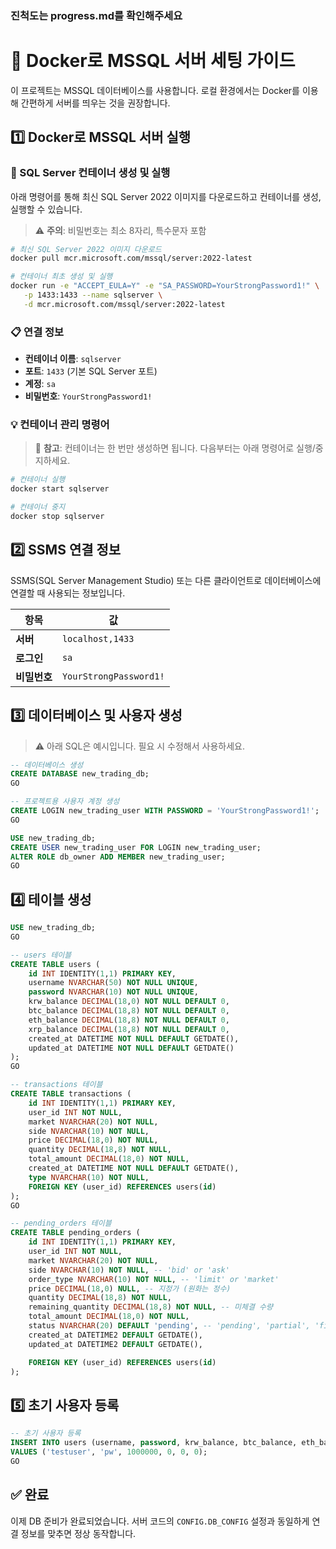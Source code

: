 ### 진척도는 progress.md를 확인해주세요

# 🚀 Docker로 MSSQL 서버 세팅 가이드

이 프로젝트는 MSSQL 데이터베이스를 사용합니다. 로컬 환경에서는 Docker를 이용해 간편하게 서버를 띄우는 것을 권장합니다.

## 1️⃣ Docker로 MSSQL 서버 실행

### 🐳 SQL Server 컨테이너 생성 및 실행

아래 명령어를 통해 최신 SQL Server 2022 이미지를 다운로드하고 컨테이너를 생성, 실행할 수 있습니다.

> ⚠️ **주의**: 비밀번호는 최소 8자리, 특수문자 포함

```bash
# 최신 SQL Server 2022 이미지 다운로드
docker pull mcr.microsoft.com/mssql/server:2022-latest

# 컨테이너 최초 생성 및 실행
docker run -e "ACCEPT_EULA=Y" -e "SA_PASSWORD=YourStrongPassword1!" \
   -p 1433:1433 --name sqlserver \
   -d mcr.microsoft.com/mssql/server:2022-latest
```

### 📋 연결 정보

- **컨테이너 이름**: `sqlserver`
- **포트**: `1433` (기본 SQL Server 포트)
- **계정**: `sa`
- **비밀번호**: `YourStrongPassword1!`

### 💡 컨테이너 관리 명령어

> 📌 **참고**: 컨테이너는 한 번만 생성하면 됩니다. 다음부터는 아래 명령어로 실행/중지하세요.

```bash
# 컨테이너 실행
docker start sqlserver

# 컨테이너 중지
docker stop sqlserver
```

## 2️⃣ SSMS 연결 정보

SSMS(SQL Server Management Studio) 또는 다른 클라이언트로 데이터베이스에 연결할 때 사용되는 정보입니다.

| 항목         | 값                     |
| ------------ | ---------------------- |
| **서버**     | `localhost,1433`       |
| **로그인**   | `sa`                   |
| **비밀번호** | `YourStrongPassword1!` |

## 3️⃣ 데이터베이스 및 사용자 생성

> ⚠️ 아래 SQL은 예시입니다. 필요 시 수정해서 사용하세요.

```sql
-- 데이터베이스 생성
CREATE DATABASE new_trading_db;
GO

-- 프로젝트용 사용자 계정 생성
CREATE LOGIN new_trading_user WITH PASSWORD = 'YourStrongPassword1!';
GO

USE new_trading_db;
CREATE USER new_trading_user FOR LOGIN new_trading_user;
ALTER ROLE db_owner ADD MEMBER new_trading_user;
GO
```

## 4️⃣ 테이블 생성

```sql
USE new_trading_db;
GO

-- users 테이블
CREATE TABLE users (
    id INT IDENTITY(1,1) PRIMARY KEY,
    username NVARCHAR(50) NOT NULL UNIQUE,
    password NVARCHAR(10) NOT NULL UNIQUE,
    krw_balance DECIMAL(18,0) NOT NULL DEFAULT 0,
    btc_balance DECIMAL(18,8) NOT NULL DEFAULT 0,
    eth_balance DECIMAL(18,8) NOT NULL DEFAULT 0,
    xrp_balance DECIMAL(18,8) NOT NULL DEFAULT 0,
    created_at DATETIME NOT NULL DEFAULT GETDATE(),
    updated_at DATETIME NOT NULL DEFAULT GETDATE()
);
GO

-- transactions 테이블
CREATE TABLE transactions (
    id INT IDENTITY(1,1) PRIMARY KEY,
    user_id INT NOT NULL,
    market NVARCHAR(20) NOT NULL,
    side NVARCHAR(10) NOT NULL,
    price DECIMAL(18,0) NOT NULL,
    quantity DECIMAL(18,8) NOT NULL,
    total_amount DECIMAL(18,0) NOT NULL,
    created_at DATETIME NOT NULL DEFAULT GETDATE(),
    type NVARCHAR(10) NOT NULL,
    FOREIGN KEY (user_id) REFERENCES users(id)
);
GO

-- pending_orders 테이블
CREATE TABLE pending_orders (
    id INT IDENTITY(1,1) PRIMARY KEY,
    user_id INT NOT NULL,
    market NVARCHAR(20) NOT NULL,
    side NVARCHAR(10) NOT NULL, -- 'bid' or 'ask'
    order_type NVARCHAR(10) NOT NULL, -- 'limit' or 'market'
    price DECIMAL(18,0) NULL, -- 지정가 (원화는 정수)
    quantity DECIMAL(18,8) NOT NULL,
    remaining_quantity DECIMAL(18,8) NOT NULL, -- 미체결 수량
    total_amount DECIMAL(18,0) NOT NULL,
    status NVARCHAR(20) DEFAULT 'pending', -- 'pending', 'partial', 'filled', 'cancelled'
    created_at DATETIME2 DEFAULT GETDATE(),
    updated_at DATETIME2 DEFAULT GETDATE(),

    FOREIGN KEY (user_id) REFERENCES users(id)
);
```

## 5️⃣ 초기 사용자 등록

```sql
-- 초기 사용자 등록
INSERT INTO users (username, password, krw_balance, btc_balance, eth_balance, xrp_balance)
VALUES ('testuser', 'pw', 1000000, 0, 0, 0);
GO
```

## ✅ 완료

이제 DB 준비가 완료되었습니다. 서버 코드의 `CONFIG.DB_CONFIG` 설정과 동일하게 연결 정보를 맞추면 정상 동작합니다.
